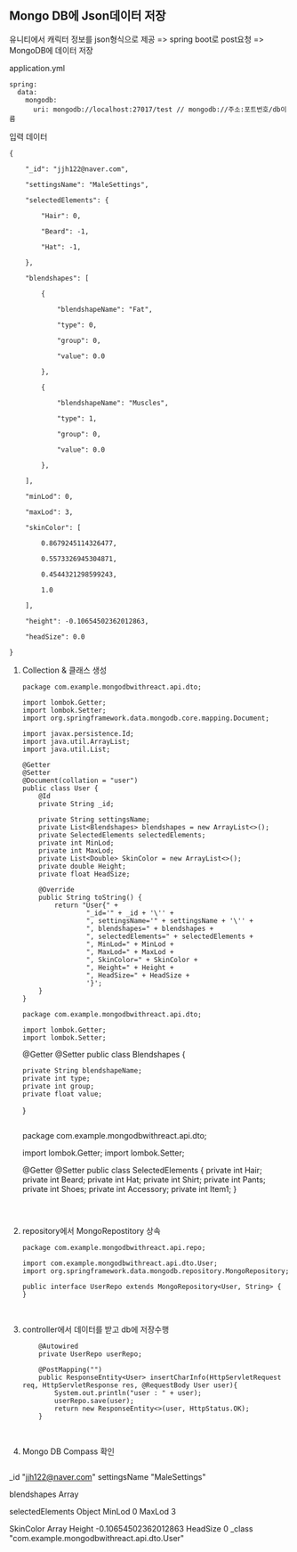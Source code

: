 ## Mongo DB에 Json데이터 저장

유니티에서 캐릭터 정보를 json형식으로 제공 => spring boot로 post요청 => MongoDB에 데이터 저장

application.yml

```
spring:
  data:
    mongodb:
      uri: mongodb://localhost:27017/test // mongodb://주소:포트번호/db이름
```

입력 데이터

```
{

    "_id": "jjh122@naver.com",

    "settingsName": "MaleSettings",

    "selectedElements": {

        "Hair": 0,

        "Beard": -1,

        "Hat": -1,

    },

    "blendshapes": [

        {

            "blendshapeName": "Fat",

            "type": 0,

            "group": 0,

            "value": 0.0

        },

        {

            "blendshapeName": "Muscles",

            "type": 1,

            "group": 0,

            "value": 0.0

        },

    ],

    "minLod": 0,

    "maxLod": 3,

    "skinColor": [

        0.8679245114326477,

        0.5573326945304871,

        0.4544321298599243,

        1.0

    ],

    "height": -0.10654502362012863,

    "headSize": 0.0

}
```



1. Collection & 클래스 생성

   ```
   package com.example.mongodbwithreact.api.dto;

   import lombok.Getter;
   import lombok.Setter;
   import org.springframework.data.mongodb.core.mapping.Document;

   import javax.persistence.Id;
   import java.util.ArrayList;
   import java.util.List;

   @Getter
   @Setter
   @Document(collation = "user")
   public class User {
       @Id
       private String _id;

       private String settingsName;
       private List<Blendshapes> blendshapes = new ArrayList<>();
       private SelectedElements selectedElements;
       private int MinLod;
       private int MaxLod;
       private List<Double> SkinColor = new ArrayList<>();
       private double Height;
       private float HeadSize;

       @Override
       public String toString() {
           return "User{" +
                   "_id='" + _id + '\'' +
                   ", settingsName='" + settingsName + '\'' +
                   ", blendshapes=" + blendshapes +
                   ", selectedElements=" + selectedElements +
                   ", MinLod=" + MinLod +
                   ", MaxLod=" + MaxLod +
                   ", SkinColor=" + SkinColor +
                   ", Height=" + Height +
                   ", HeadSize=" + HeadSize +
                   '}';
       }
   }

   ```

   ```
   package com.example.mongodbwithreact.api.dto;

   import lombok.Getter;
   import lombok.Setter;
   ```


   @Getter
   @Setter
   public class Blendshapes {

       private String blendshapeName;
       private int type;
       private int group;
       private float value;

   }

   ```

   ```
   package com.example.mongodbwithreact.api.dto;

   import lombok.Getter;
   import lombok.Setter;

   @Getter
   @Setter
   public class SelectedElements {
       private int Hair;
       private int Beard;
       private int Hat;
       private int Shirt;
       private int Pants;
       private int Shoes;
       private int Accessory;
       private int Item1;
   }

   ```

   ​

2. repository에서 MongoRepostitory 상속

   ```
   package com.example.mongodbwithreact.api.repo;

   import com.example.mongodbwithreact.api.dto.User;
   import org.springframework.data.mongodb.repository.MongoRepository;

   public interface UserRepo extends MongoRepository<User, String> {
   }
   ```

   ​

3. controller에서 데이터를 받고 db에 저장수행

   ```
       @Autowired
       private UserRepo userRepo;
    
       @PostMapping("")
       public ResponseEntity<User> insertCharInfo(HttpServletRequest req, HttpServletResponse res, @RequestBody User user){
           System.out.println("user : " + user);
           userRepo.save(user);
           return new ResponseEntity<>(user, HttpStatus.OK);
       }
   ```

   ​

4. Mongo DB Compass 확인

   ```

_id
"jjh122@naver.com"
settingsName
"MaleSettings"

blendshapes
Array

selectedElements
Object
MinLod
0
MaxLod
3

SkinColor
Array
Height
-0.10654502362012863
HeadSize
0
_class
"com.example.mongodbwithreact.api.dto.User"

```


```